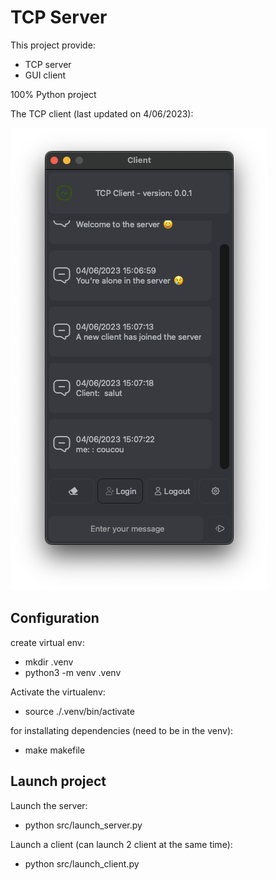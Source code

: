 # TCP Server

This project provide:
- TCP server
- GUI client

100% Python project

The TCP client (last updated on 4/06/2023):

![ Client picture](resources/images/client_picture.png "client picture")

## Configuration
create virtual env:
 - mkdir .venv
 -  python3 -m venv .venv

Activate the virtualenv:
- source ./.venv/bin/activate

for installating dependencies (need to be in the venv):
 - make makefile 
 
## Launch project
Launch the server:
- python src/launch_server.py

Launch a client (can launch 2 client at the same time):
- python src/launch_client.py


